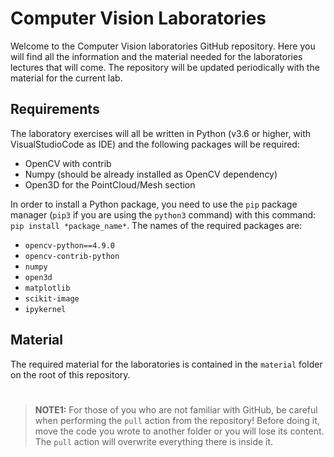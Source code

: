 # Computer Vision Laboratories
Welcome to the Computer Vision laboratories GitHub repository. Here you will find all the information and the material needed for the laboratories lectures that will come.
The repository will be updated periodically with the material for the current lab. 

## Requirements
The laboratory exercises will all be written in Python (v3.6 or higher, with VisualStudioCode as IDE) and the following packages will be required:
- OpenCV with contrib
- Numpy (should be already installed as OpenCV dependency)
- Open3D for the PointCloud/Mesh section

In order to install a Python package, you need to use the `pip` package manager (`pip3` if you are using the `python3` command) with this command: `pip install *package_name*`. The names of the required packages are:
- `opencv-python==4.9.0`
- `opencv-contrib-python`
- `numpy`
- `open3d`
- `matplotlib`
- `scikit-image`
- `ipykernel`

## Material

The required material for the laboratories is contained in the `material` folder on the root of this repository. 

#
> **NOTE1:** For those of you who are not familiar with GitHub, be careful when performing the `pull` action from the repository! Before  doing it, move the code you wrote to another folder or you will lose its content. The `pull` action will overwrite everything there is inside it.
